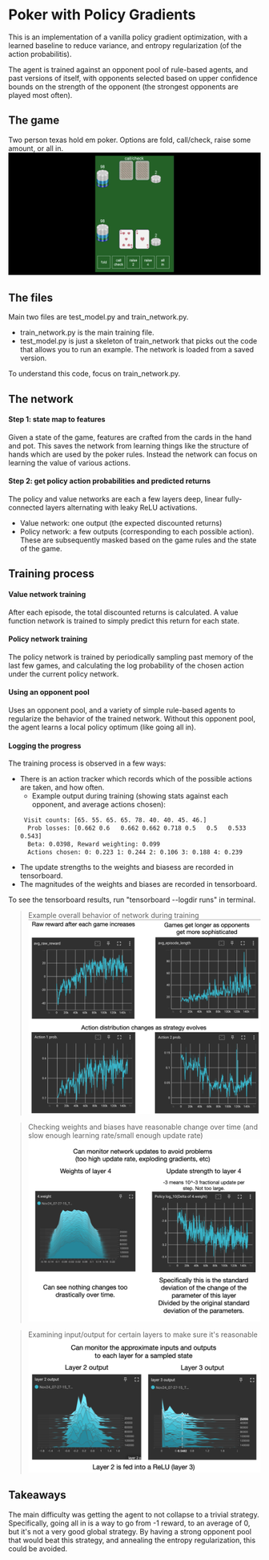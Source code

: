 # Poker with Policy Gradients

This is an implementation of a vanilla policy gradient optimization,
with a learned baseline to reduce variance, and entropy regularization (of the action probabilitis).

The agent is trained against an opponent pool of rule-based agents, and past versions of itself, with
opponents selected based on upper confidence bounds on the strength of the opponent 
(the strongest opponents are played most often).

## The game

Two person texas hold em poker. 
Options are fold, call/check, raise some amount, or all in. 
![](images/PokerInterface.jpg)

## The files
Main two files are test_model.py and train_network.py. 
* train_network.py is the main training file. 
* test_model.py is just a skeleton of train_network that picks out the code that allows you to run an example.
The network is loaded from a saved version. 

To understand this code, focus on train_network.py. 

## The network 

#### Step 1: state map to features
Given a state of the game, features are crafted from the cards in the hand and pot.
This saves the network from learning things like the structure of hands which are used by the poker rules.
Instead the network can focus on learning the value of various actions. 

#### Step 2: get policy action probabilities and predicted returns
The policy and value networks are each a few layers deep, linear fully-connected layers alternating
with leaky ReLU activations. 
* Value network: one output (the expected discounted returns)
* Policy network: a few outputs (corresponding to each possible action). These are subsequently masked
based on the game rules and the state of the game. 

## Training process 

#### Value network training 
After each episode, the total discounted returns is calculated. 
A value function network is trained to simply predict this return for each state. 

#### Policy network training
The policy network is trained by periodically sampling past memory of the last few games,
and calculating the log probability of the chosen action under the current policy network.  

#### Using an opponent pool
Uses an opponent pool, and a variety of simple rule-based agents to regularize the behavior of the trained network.
Without this opponent pool, the agent learns a local policy optimum (like going all in).

#### Logging the progress  
The training process is observed in a few ways:
* There is an action tracker which records which of the possible actions are taken, and how often.
    * Example output during training (showing stats against each opponent, and average actions chosen):
    ```
     Visit counts: [65. 55. 65. 65. 78. 40. 40. 45. 46.]
      Prob losses: [0.662 0.6   0.662 0.662 0.718 0.5   0.5   0.533 0.543]
      Beta: 0.0398, Reward weighting: 0.099
      Actions chosen: 0: 0.223 1: 0.244 2: 0.106 3: 0.188 4: 0.239
    ```
* The update strengths to the weights and biasess are recorded in tensorboard. 
* The magnitudes of the weights and biases are recorded in tensorboard. 

To see the tensorboard results, run "tensorboard --logdir runs" in terminal.

> Example overall behavior of network during training
![](docs/OverallBehavior.jpg)

> Checking weights and biases have reasonable change over time 
(and slow enough learning rate/small enough update rate)
![](docs/WeightsAndBiasesUpdates.jpg)

> Examining input/output for certain layers to make sure it's reasonable
![](docs/LayerInputOutput.jpg)
 
## Takeaways 
The main difficulty was getting the agent to not collapse to a trivial strategy. 
Specifically, going all in is a way to go from -1 reward, to an average of 0, but it's not a 
very good global strategy. 
By having a strong opponent pool that would beat this strategy, and annealing the entropy regularization, 
this could be avoided.